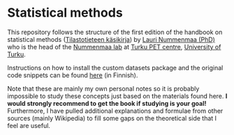 # Statistical methods

This repository follows the structure of the first edition of the handbook on statistical methods ([Tilastotieteen käsikirja](https://www.tammi.fi/kirja/lauri-nummenmaa/tilastotieteen-kasikirja/9789520401382)) by [Lauri Nummenmaa (PhD)](https://emotion.utu.fi/people/) who is the head of the [Nummenmaa lab](https://emotion.utu.fi/) at [Turku PET centre](https://turkupetcentre.fi/), [University of Turku](https://www.utu.fi). 

Instructions on how to install the custom datasets package and the original code snippets can be found [here](https://emotion.utu.fi/tilastotiede/) (in Finnish).

Note that these are mainly my own personal notes so it is probably impossible to study these concepts just based on the materials found here. **I would strongly recommend to get the book if studying is your goal!** Furthermore, I have pulled additional explanations and formulae from other sources (mainly Wikipedia) to fill some gaps on the theoretical side that I feel are useful.
